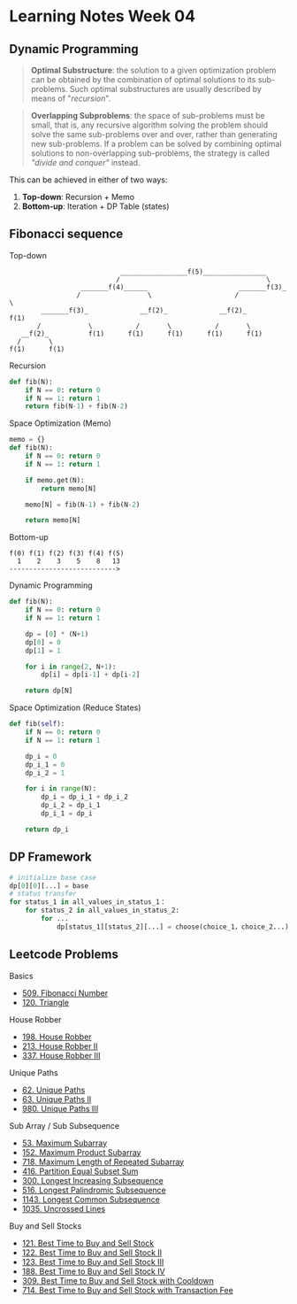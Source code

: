 Learning Notes Week 04
======================

Dynamic Programming
-------------------
> **Optimal Substructure**: the solution to a given optimization problem can be obtained by the combination of optimal solutions to its sub-problems. Such optimal substructures are usually described by means of "_recursion_".

> **Overlapping Subproblems**: the space of sub-problems must be small, that is, any recursive algorithm solving the problem should solve the same sub-problems over and over, rather than generating new sub-problems. If a problem can be solved by combining optimal solutions to non-overlapping sub-problems, the strategy is called _"divide and conquer"_ instead.

This can be achieved in either of two ways:
1. **Top-down**: Recursion + Memo
2. **Bottom-up**: Iteration + DP Table (states)

Fibonacci sequence
------------------

Top-down
```
                            _________________f(5)________________
                           /                                     \
                  _______f(4)______                       _______f(3)_
                 /                 \                     /            \
        _______f(3)_             __f(2)_             __f(2)_          f(1)
       /            \           /       \           /       \
   __f(2)_          f(1)      f(1)      f(1)      f(1)      f(1)
  /       \
f(1)      f(1)
```
Recursion
```py
def fib(N):
    if N == 0: return 0
    if N == 1: return 1
    return fib(N-1) + fib(N-2)
```
Space Optimization (Memo)
```py
memo = {}
def fib(N):
    if N == 0: return 0
    if N == 1: return 1

    if memo.get(N):
        return memo[N]

    memo[N] = fib(N-1) + fib(N-2)

    return memo[N]
```

Bottom-up
```
f(0) f(1) f(2) f(3) f(4) f(5)
  1    2    3    5    8   13
--------------------------->
```
Dynamic Programming
```py
def fib(N):
    if N == 0: return 0
    if N == 1: return 1

    dp = [0] * (N+1)
    dp[0] = 0
    dp[1] = 1

    for i in range(2, N+1):
        dp[i] = dp[i-1] + dp[i-2]

    return dp[N]
```
Space Optimization (Reduce States)
```py
def fib(self):
    if N == 0: return 0
    if N == 1: return 1

    dp_i = 0
    dp_i_1 = 0
    dp_i_2 = 1

    for i in range(N):
        dp_i = dp_i_1 + dp_i_2
        dp_i_2 = dp_i_1
        dp_i_1 = dp_i

    return dp_i
```

DP Framework
------------
```py
# initialize base case
dp[0][0][...] = base
# status transfer
for status_1 in all_values_in_status_1：
    for status_2 in all_values_in_status_2:
        for ...
            dp[status_1][status_2][...] = choose(choice_1，choice_2...)
```

Leetcode Problems
-----------------

Basics
- [509. Fibonacci Number](https://leetcode.com/problems/fibonacci-number/)
- [120. Triangle](https://leetcode.com/problems/triangle/)

House Robber
- [198. House Robber](https://leetcode.com/problems/house-robber/)
- [213. House Robber II](https://leetcode.com/problems/house-robber-ii/)
- [337. House Robber III](https://leetcode.com/problems/house-robber-iii/)

Unique Paths
- [62. Unique Paths](https://leetcode.com/problems/unique-paths/)
- [63. Unique Paths II](https://leetcode.com/problems/unique-paths-ii/)
- [980. Unique Paths III](https://leetcode.com/problems/unique-paths-iii/)

Sub Array / Sub Subsequence
- [53. Maximum Subarray](https://leetcode.com/problems/maximum-subarray/)
- [152. Maximum Product Subarray](https://leetcode.com/problems/maximum-product-subarray/description/)
- [718. Maximum Length of Repeated Subarray](https://leetcode.com/problems/maximum-length-of-repeated-subarray/)
- [416. Partition Equal Subset Sum](https://leetcode.com/problems/partition-equal-subset-sum/)
- [300. Longest Increasing Subsequence](https://leetcode.com/problems/longest-increasing-subsequence/)
- [516. Longest Palindromic Subsequence](https://leetcode.com/problems/longest-palindromic-subsequence/)
- [1143. Longest Common Subsequence](https://leetcode.com/problems/longest-common-subsequence/)
- [1035. Uncrossed Lines](https://leetcode.com/problems/uncrossed-lines/)

Buy and Sell Stocks
- [121. Best Time to Buy and Sell Stock](https://leetcode.com/problems/best-time-to-buy-and-sell-stock/)
- [122. Best Time to Buy and Sell Stock II](https://leetcode.com/problems/best-time-to-buy-and-sell-stock-ii/)
- [123. Best Time to Buy and Sell Stock III](https://leetcode.com/problems/best-time-to-buy-and-sell-stock-iii/)
- [188. Best Time to Buy and Sell Stock IV](https://leetcode.com/problems/best-time-to-buy-and-sell-stock-iv/)
- [309. Best Time to Buy and Sell Stock with Cooldown](https://leetcode.com/problems/best-time-to-buy-and-sell-stock-with-cooldown/)
- [714. Best Time to Buy and Sell Stock with Transaction Fee](https://leetcode.com/problems/best-time-to-buy-and-sell-stock-with-transaction-fee/)
